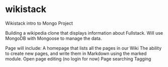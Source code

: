 # wikistack
Wikistack intro to Mongo Project

Building a wikipedia clone that displays information about Fullstack. Will use MongoDB with Mongoose to manage the data. 

Page will include:
A homepage that lists all the pages in our Wiki
The ability to create new pages, and write them in Markdown using the marked module.
Open page editing (no login for now)
Page searching
Tagging

